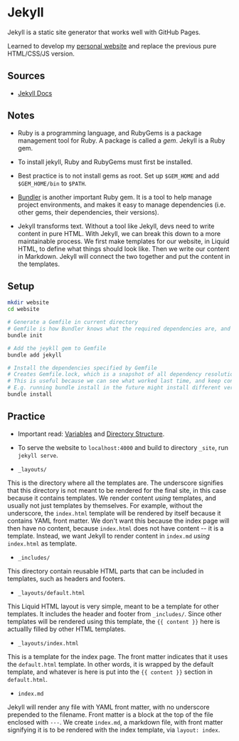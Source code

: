 # Jekyll

Jekyll is a static site generator that works well with GitHub Pages.

Learned to develop my [personal website](https://victorwj.github.io) and replace the
previous pure HTML/CSS/JS version.

## Sources

- [Jekyll Docs](https://jekyllrb.com/docs/home/)

## Notes

- Ruby is a programming language, and RubyGems is a package management tool for Ruby. A package
is called a *gem*. Jekyll is a Ruby gem.

- To install jekyll, Ruby and RubyGems must first be installed. 

- Best practice is to not install gems as root. Set up `$GEM_HOME` and add `$GEM_HOME/bin` to `$PATH`.

- [Bundler](https://bundler.io) is another important Ruby gem. It is a tool to help manage project
environments, and makes it easy to manage dependencies (i.e. other gems, their dependencies, their versions).

- Jekyll transforms text. Without a tool like Jekyll, devs need to write content in pure HTML. With Jekyll, we can
break this down to a more maintainable process. We first make templates for our website, in Liquid HTML, to define
what things should look like. Then we write our content in Markdown. Jekyll will connect the two together and put the
content in the templates.

## Setup

```bash
mkdir website
cd website

# Generate a Gemfile in current directory
# Gemfile is how Bundler knows what the required dependencies are, and how to install them
bundle init

# Add the jeykll gem to Gemfile
bundle add jekyll

# Install the dependencies specified by Gemfile
# Creates Gemfile.lock, which is a snapshot of all dependency resolution and their versions
# This is useful because we can see what worked last time, and keep consistency for the future
# E.g. running bundle install in the future might install different versions, and portentially break things
bundle install
```

## Practice

- Important read:
[Variables](https://jekyllrb.com/docs/variables/) and [Directory
Structure](https://jekyllrb.com/docs/structure/). 

- To serve the website to `localhost:4000` and build to directory `_site`, run `jekyll serve`.

- `_layouts/`

This is the directory where all the templates are. The underscore signifies
that this directory is not meant to be rendered for the final site, in this
case because it contains templates. We render content *using* templates, and usually
not just templates by themselves. For example, without the underscore, the `index.html` template
will be rendered by itself because it contains YAML front matter. We don't want this
because the index page will then have no content, because `index.html` does not have content --
it is a template. Instead, we want Jekyll to render content in `index.md` *using* 
`index.html` as template.

- `_includes/`

This directory contain reusable HTML parts that can be included in templates, such as
headers and footers.

- `_layouts/default.html`

This Liquid HTML layout is very simple, meant to be a template for other templates.
It includes the header and footer from `_includes/`. Since other templates will
be rendered using this template, the `{{ content }}` here is actuallly filled by
other HTML templates. 

- `_layouts/index.html`

This is a template for the index page. The front matter
indicates that it uses the `default.html` template.
In other words, it is wrapped by the default template, and whatever is here is put into
the `{{ content }}` section in `default.html`.

- `index.md`

Jekyll will render any file with YAML front matter, with no underscore
prepended to the filename.  Front matter is a block at
the top of the file enclosed with `---`. We create `index.md`, a markdown file,
with front matter signifying it is to be rendered with the index template,
via `layout: index`.
